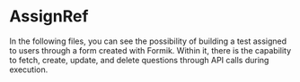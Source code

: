 # AssignRef 
In the following files, you can see the possibility of building a test assigned to users through a form created with Formik. Within it, there is the capability to fetch, create, update, and delete questions through API calls during execution.
